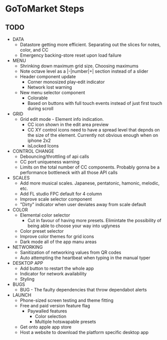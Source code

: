 # GoToMarket Steps

## TODO

- DATA
  - Datastore getting more efficient. Separating out the slices for notes, color, and CC
  - Emergency backing-store reset upon load failure
- MENU
  - Shrinking down maximum grid size. Choosing maximums
  - Note octave level as a |-|number|+| section instead of a slider
  - Header component update
    - Corner monosized play-edit indicator
    - Network lost warning
  - New menu selector component
    - Colorable
    - Based on buttons with full touch events instead of just first touch during scroll
- GRID
  - Grid edit mode - Element info indication.
    - CC icon shown in the edit area preview
    - CC XY control icons need to have a spread level that depnds on the size of the element. Currently not obvious enough when on iphone 2x2
    - isLocked Icons
- CONTROL CHANGE
  - Debouncing/throttling of api calls
  - CC port uniqueness warning
  - Limits on the total number of CC components. Probably gonna be a performance bottleneck with all those API calls
- SCALES
  - Add more musical scales. Japanese, pentatonic, hamonic, melodic, etc.
  - Add FL studio FPC default for 4 column
  - Improve scale selector component
  - "Dirty" indicator when user deviates away from scale default
- COLOR
  - Elemental color selector
    - Cut in favour of having more presets. Elimintate the possibility of being able to choose your way into uglyness
  - Color preset selector
  - Improve color themes for grid icons
  - Dark mode all of the app manu areas
- NETWORKING
  - Sanitization of networking values from QR codes
  - Auto attempting the heartbeat when typing in the manual typer
- DESKTOP APP
  - Add button to restart the whole app
  - Indicator for network availability
  - Styling
- BUGS
  - BUG - The faulty dependencies that throw dependabot alerts
- LAUNCH
  - Phone-sized screen testing and theme fitting
  - Free and paid version feature flag
    - Paywalled features
      - Color selection
      - Multiple hotswapable presets
  - Get onto apple app store
  - Host a website to download the platform specific desktop app
